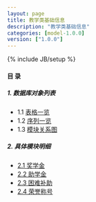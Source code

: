 ```yaml
---
layout: page
title: 教学类基础信息 
description: "教学类基础信息"
categories: [model-1.0.0]
version: ["1.0.0"]
---
```

{% include JB/setup %}

#### 目 录

##### 1. 数据库对象列表
  * 1.1 [表格一览](tables.html)
  * 1.2 [序列一览](sequences.html)
  * 1.3 [模块关系图](images.html)

##### 2. 具体模块明细
* [2.1 奖学金](scholarship.html)
* [2.2 助学金](stipend.html)
* [2.3 困难补助](subsidy.html)
* [2.4 荣誉称号](honor.html)
